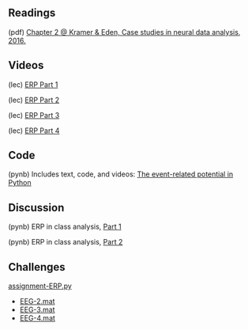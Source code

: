## Readings

(pdf)	[Chapter 2 @ Kramer & Eden, Case studies in neural data analysis, 2016.](/Readings/Kramer_Eden_Chapter_2.pdf)

## Videos

(lec) [ERP Part 1]()

(lec) [ERP Part 2]()

(lec) [ERP Part 3]()

(lec) [ERP Part 4]()

## Code

(pynb) Includes text, code, and videos: [The event-related potential in Python](https://mark-kramer.github.io/Case-Studies-Python/02.html)

## Discussion

(pynb) ERP in class analysis, [Part 1](ERP-for-class-Part-1.ipynb)

(pynb) ERP in class analysis, [Part 2](ERP-for-class-Part-2.ipynb)

## Challenges

[assignment-ERP.py](assignment-ERP.py)

  - [EEG-2.mat](./data/EEG-2.mat)
  - [EEG-3.mat](./data/EEG-3.mat)
  - [EEG-4.mat](./data/EEG-4.mat)
